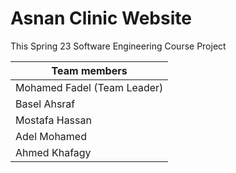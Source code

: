 # Asnan Clinic Website 
This Spring 23 Software Engineering Course Project 

| Team members  |
| ------------- |
| Mohamed Fadel (Team Leader)  | 
| Basel Ahsraf  | 
| Mostafa Hassan | 
| Adel Mohamed  | 
| Ahmed Khafagy  | 
